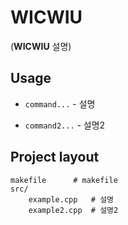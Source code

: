 # WICWIU

(**WICWIU** 설명)

## Usage

- `command...` - 설명

- `command2...` - 설명2

## Project layout

    makefile      # makefile
    src/
        example.cpp   # 설명
        example2.cpp  # 설명2
